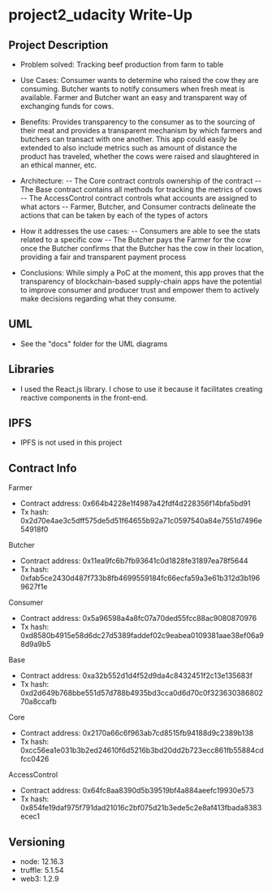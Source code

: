# project2_udacity Write-Up

## Project Description
- Problem solved: 
Tracking beef production from farm to table

- Use Cases: 
Consumer wants to determine who raised the cow they are consuming. Butcher wants to notify consumers when fresh meat is available. Farmer and Butcher want an easy and transparent way of exchanging funds for cows.

- Benefits: 
Provides transparency to the consumer as to the sourcing of their meat and provides a transparent mechanism by which farmers and butchers can transact with one another. This app could easily be extended to also include metrics such as amount of distance the product has traveled, whether the cows were raised and slaughtered in an ethical manner, etc. 

- Architecture:
-- The Core contract controls ownership of the contract
-- The Base contract contains all methods for tracking the metrics of cows
-- The AccessControl contract controls what accounts are assigned to what actors
-- Farmer, Butcher, and Consumer contracts delineate the actions that can be taken by each of the types of actors

- How it addresses the use cases:
-- Consumers are able to see the stats related to a specific cow
-- The Butcher pays the Farmer for the cow once the Butcher confirms that the Butcher has the cow in their location, providing a fair and transparent payment process

- Conclusions:
While simply a PoC at the moment, this app proves that the transparency of blockchain-based supply-chain apps have the potential to improve consumer and producer trust and empower them to actively make decisions regarding what they consume. 

## UML
- See the "docs" folder for the UML diagrams

## Libraries
- I used the React.js library. I chose to use it because it facilitates creating reactive components in the front-end.

## IPFS
- IPFS is not used in this project

## Contract Info
Farmer 
- Contract address: 0x664b4228e1f4987a42fdf4d228356f14bfa5bd91
- Tx hash: 0x2d70e4ae3c5dff575de5d51f64655b92a71c0597540a84e7551d7496e54918f0 

Butcher 
- Contract address: 0x11ea9fc6b7fb93641c0d1828fe31897ea78f5644
- Tx hash: 0xfab5ce2430d487f733b8fb4699559184fc66ecfa59a3e61b312d3b1969627f1e 

Consumer 
- Contract address: 0x5a96598a4a8fc07a70ded55fcc88ac9080870976
- Tx hash: 0xd8580b4915e58d6dc27d5389faddef02c9eabea0109381aae38ef06a98d9a9b5 

Base 
- Contract address: 0xa32b552d1d4f52d9da4c8432451f2c13e135683f
- Tx hash: 0xd2d649b768bbe551d57d788b4935bd3cca0d6d70c0f32363038680270a8ccafb 

Core 
- Contract address: 0x2170a66c6f963ab7cd8515fb94188d9c2389b138
- Tx hash: 0xcc56ea1e031b3b2ed24610f6d5216b3bd20dd2b723ecc861fb55884cdfcc0426 

AccessControl 
- Contract address: 0x64fc8aa8390d5b39519bf4a884aeefc19930e573
- Tx hash: 0x854fe19daf975f791dad21016c2bf075d21b3ede5c2e8af413fbada8383ecec1

 ## Versioning
 - node: 12.16.3 
 - truffle: 5.1.54
 - web3: 1.2.9